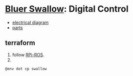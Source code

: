 # [Bluer Swallow](./bluer-swallow.md): Digital Control

- [electrical diagram](../../diagrams/bluer-swallow/digital.svg)
- [parts](./bluer-swallow-digital-parts.md)

## terraform

1. follow [RPi-ROS](https://github.com/kamangir/bluer-ai/blob/main/bluer_ai/docs/install/RPi-ROS.md).
2. 
```bash
@env dot cp swallow
```

